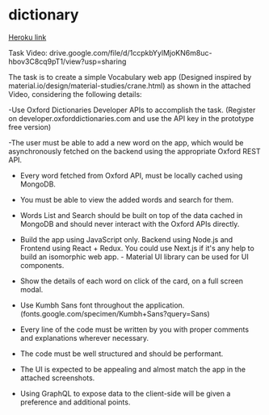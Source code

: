 # dictionary

[Heroku link](https://deepak-dictionary.herokuapp.com/)

Task Video: drive.google.com/file/d/1ccpkbYylMjoKN6m8uc-hbov3C8cq9pT1/view?usp=sharing 
 

The task is to create a simple Vocabulary web app (Designed inspired by material.io/design/material-studies/crane.html) as shown in the attached Video, considering the following details:  

-Use Oxford Dictionaries Developer APIs to accomplish the task. (Register on developer.oxforddictionaries.com and use the API key in the prototype free version)  

-The user must be able to add a new word on the app, which would be asynchronously fetched on the backend using the appropriate Oxford REST API. 

- Every word fetched from Oxford API, must be locally cached using MongoDB. 

- You must be able to view the added words and search for them. 

- Words List and Search should be built on top of the data cached in MongoDB and should never interact with the Oxford APIs directly. 

- Build the app using JavaScript only. Backend using Node.js and Frontend using React + Redux. You could use Next.js if it's any help to build an isomorphic web app. - Material UI library can be used for UI components. 

- Show the details of each word on click of the card, on a full screen modal. 

- Use Kumbh Sans font throughout the application. (fonts.google.com/specimen/Kumbh+Sans?query=Sans) 

- Every line of the code must be written by you with proper comments and explanations wherever necessary. 

- The code must be well structured and should be performant. 

- The UI is expected to be appealing and almost match the app in the attached screenshots. 

- Using GraphQL to expose data to the client-side will be given a preference and additional points. 
